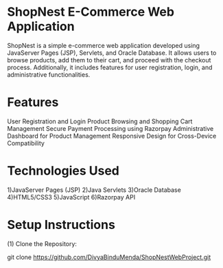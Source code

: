 
# ShopNest E-Commerce Web Application
ShopNest is a simple e-commerce web application developed using JavaServer Pages (JSP), Servlets, and Oracle Database. It allows users to browse products, add them to their cart, and proceed with the checkout process. Additionally, it includes features for user registration, login, and administrative functionalities.


# Features
User Registration and Login
Product Browsing and Shopping Cart Management
Secure Payment Processing using Razorpay
Administrative Dashboard for Product Management
Responsive Design for Cross-Device Compatibility

# Technologies Used
1)JavaServer Pages (JSP)
2)Java Servlets
3)Oracle Database
4)HTML5/CSS3
5)JavaScript
6)Razorpay API


# Setup Instructions
(1) Clone the Repository:

git clone https://github.com/DivyaBinduMenda/ShopNestWebProject.git

